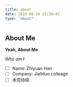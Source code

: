 ```yaml
---
title: about
date: 2019-08-24 23:30:42
type: "about"
---
```


## About Me
**Yeah, About Me**

*Who am I*

- [ ] Name: Zhiyuan Han
- [ ] Company: Jialidun colleage
- [ ] 未完待续
